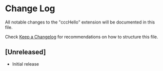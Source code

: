 # Change Log
All notable changes to the "cccHello" extension will be documented in this file.

Check [Keep a Changelog](http://keepachangelog.com/) for recommendations on how to structure this file.

## [Unreleased]
- Initial release